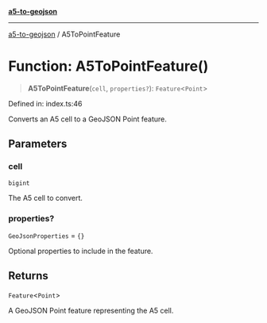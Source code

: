 [**a5-to-geojson**](../README.md)

***

[a5-to-geojson](../README.md) / A5ToPointFeature

# Function: A5ToPointFeature()

> **A5ToPointFeature**(`cell`, `properties?`): `Feature`\<`Point`\>

Defined in: index.ts:46

Converts an A5 cell to a GeoJSON Point feature.

## Parameters

### cell

`bigint`

The A5 cell to convert.

### properties?

`GeoJsonProperties` = `{}`

Optional properties to include in the feature.

## Returns

`Feature`\<`Point`\>

A GeoJSON Point feature representing the A5 cell.
